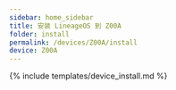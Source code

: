 ```yaml
---
sidebar: home_sidebar
title: 安装 LineageOS 到 Z00A
folder: install
permalink: /devices/Z00A/install
device: Z00A
---
```

{% include templates/device_install.md %}
